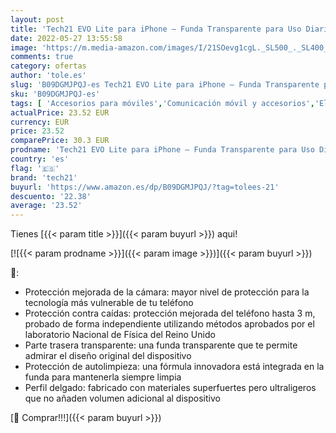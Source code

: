 ```yaml
---
layout: post
title: 'Tech21 EVO Lite para iPhone – Funda Transparente para Uso Diario con protección multicaída de 10 pies'
date: 2022-05-27 13:55:58
image: 'https://m.media-amazon.com/images/I/21SOevg1cgL._SL500_._SL400_.jpg'
comments: true
category: ofertas
author: 'tole.es'
slug: 'B09DGMJPQJ-es Tech21 EVO Lite para iPhone – Funda Transparente para Uso...'
sku: 'B09DGMJPQJ-es'
tags: [ 'Accesorios para móviles','Comunicación móvil y accesorios','Electrónica','Fundas y carcasas para teléfonos móviles','iphone','tech21','🇪🇸', ]
actualPrice: 23.52 EUR
currency: EUR
price: 23.52
comparePrice: 30.3 EUR
prodname: 'Tech21 EVO Lite para iPhone – Funda Transparente para Uso Diario con protección multicaída de 10 pies'
country: 'es'
flag: '🇪🇸'
brand: 'tech21'
buyurl: 'https://www.amazon.es/dp/B09DGMJPQJ/?tag=tolees-21'
descuento: '22.38'
average: '23.52'
---
```


Tienes [{{< param title >}}]({{< param buyurl >}}) aqui!

[![{{< param prodname >}}]({{< param image >}})]({{< param buyurl >}})

🔎:

- Protección mejorada de la cámara: mayor nivel de protección para la tecnología más vulnerable de tu teléfono
- Protección contra caídas: protección mejorada del teléfono hasta 3 m, probado de forma independiente utilizando métodos aprobados por el laboratorio Nacional de Física del Reino Unido
- Parte trasera transparente: una funda transparente que te permite admirar el diseño original del dispositivo
- Protección de autolimpieza: una fórmula innovadora está integrada en la funda para mantenerla siempre limpia
- Perfil delgado: fabricado con materiales superfuertes pero ultraligeros que no añaden volumen adicional al dispositivo

[🛒 Comprar!!!]({{< param buyurl >}})
